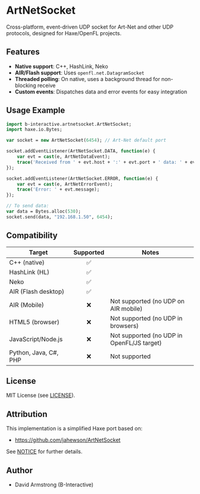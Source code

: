 # ArtNetSocket

Cross-platform, event-driven UDP socket for Art-Net and other UDP protocols, designed for Haxe/OpenFL projects.

## Features

- **Native support**: C++, HashLink, Neko
- **AIR/Flash support**: Uses `openfl.net.DatagramSocket`
- **Threaded polling**: On native, uses a background thread for non-blocking receive
- **Custom events**: Dispatches data and error events for easy integration

## Usage Example

```haxe
import b-interactive.artnetsocket.ArtNetSocket;
import haxe.io.Bytes;

var socket = new ArtNetSocket(6454); // Art-Net default port

socket.addEventListener(ArtNetSocket.DATA, function(e) {
    var evt = cast(e, ArtNetDataEvent);
    trace('Received from ' + evt.host + ':' + evt.port + ' data: ' + evt.data.length + ' bytes');
});

socket.addEventListener(ArtNetSocket.ERROR, function(e) {
    var evt = cast(e, ArtNetErrorEvent);
    trace('Error: ' + evt.message);
});

// To send data:
var data = Bytes.alloc(530);
socket.send(data, "192.168.1.50", 6454);
```

## Compatibility

| Target                | Supported | Notes                                      |
|-----------------------|:---------:|--------------------------------------------|
| C++ (native)          | ✅        |                                            |
| HashLink (HL)         | ✅        |                                            |
| Neko                  | ✅        |                                            |
| AIR (Flash desktop)   | ✅        |                                            |
| AIR (Mobile)          | ❌        | Not supported (no UDP on AIR mobile)       |
| HTML5 (browser)       | ❌        | Not supported (no UDP in browsers)         |
| JavaScript/Node.js    | ❌        | Not supported (no UDP in OpenFL/JS target) |
| Python, Java, C#, PHP | ❌        | Not supported                              |

## License

MIT License (see [LICENSE](LICENSE)).

## Attribution

This implementation is a simplified Haxe port based on:
- https://github.com/jahewson/ArtNetSocket

See [NOTICE](NOTICE) for further details.

## Author

- David Armstrong (B-Interactive)
